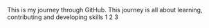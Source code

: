 This is my journey through GitHub. 
This journey is all about learning, contributing and developing skills 
1
2
3

